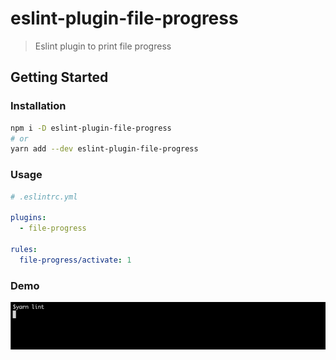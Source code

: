 # eslint-plugin-file-progress

> Eslint plugin to print file progress

## Getting Started

### Installation

```bash
npm i -D eslint-plugin-file-progress
# or
yarn add --dev eslint-plugin-file-progress
```

### Usage

```yml
# .eslintrc.yml

plugins:
  - file-progress

rules:
  file-progress/activate: 1
```

### Demo

![Progress](assets/progress.gif)

